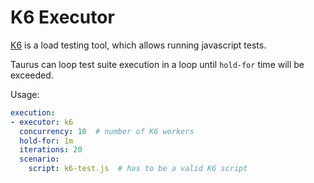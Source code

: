 # K6 Executor

[K6](https://k6.io/) is a load testing tool, which allows running javascript tests.

Taurus can loop test suite execution in a loop until `hold-for` time will be exceeded.

Usage:
```yaml
execution:
- executor: k6
  concurrency: 10  # number of K6 workers
  hold-for: 1m
  iterations: 20
  scenario:
    script: k6-test.js  # has to be a valid K6 script
```
